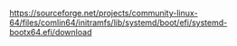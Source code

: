 https://sourceforge.net/projects/community-linux-64/files/comlin64/initramfs/lib/systemd/boot/efi/systemd-bootx64.efi/download